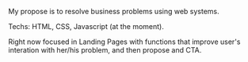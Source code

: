 My propose is to resolve business problems using web systems.

Techs: HTML, CSS, Javascript (at the moment).

Right now focused in Landing Pages with functions that improve user's interation with her/his problem, and then propose and CTA.

